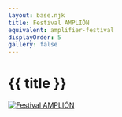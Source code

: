 ```yaml
---
layout: base.njk
title: Festival AMPLIÓN
equivalent: amplifier-festival
displayOrder: 5
gallery: false
---
```


# {{ title }}

[![Festival AMPLIÓN](/img/amplion-23-sk.png)](https://amplion.eu)
